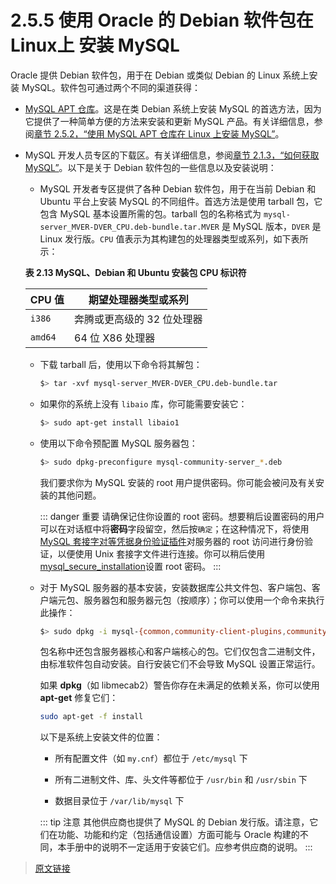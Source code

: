 # 2.5.5 使用 Oracle 的 Debian 软件包在 Linux上 安装 MySQL

Oracle 提供 Debian 软件包，用于在 Debian 或类似 Debian 的 Linux 系统上安装 MySQL。软件包可通过两个不同的渠道获得：

- [MySQL APT 仓库](https://dev.mysql.com/downloads/repo/apt/)。这是在类 Debian 系统上安装 MySQL 的首选方法，因为它提供了一种简单方便的方法来安装和更新 MySQL 产品。有关详细信息，参阅[章节 2.5.2，“使用 MySQL APT 仓库在 Linux 上安装 MySQL”](/2/2.5/2.5.2/linux-installation-apt-repo.html)。

- MySQL 开发人员专区的下载区。有关详细信息，参阅[章节 2.1.3，“如何获取 MySQL”](/2/2.1/2.1.3/getting-mysql.html)。以下是关于 Debian 软件包的一些信息以及安装说明：

  - MySQL 开发者专区提供了各种 Debian 软件包，用于在当前 Debian 和 Ubuntu 平台上安装 MySQL 的不同组件。首选方法是使用 tarball 包，它包含 MySQL 基本设置所需的包。tarball 包的名称格式为 `mysql-server_MVER-DVER_CPU.deb-bundle.tar.MVER` 是 MySQL 版本，`DVER` 是 Linux 发行版。`CPU` 值表示为其构建包的处理器类型或系列，如下表所示：

  **表 2.13 MySQL、Debian 和 Ubuntu 安装包 CPU 标识符**

  |CPU **值**|期望处理器类型或系列|
  |--|--|
  |`i386`|奔腾或更高级的 32 位处理器|
  |`amd64`|64 位 X86 处理器|

  - 下载 tarball 后，使用以下命令将其解包：

    ```bash
    $> tar -xvf mysql-server_MVER-DVER_CPU.deb-bundle.tar
    ```

  - 如果你的系统上没有 `libaio` 库，你可能需要安装它：

    ```bash
    $> sudo apt-get install libaio1
    ```

  - 使用以下命令预配置 MySQL 服务器包：

    ```bash
    $> sudo dpkg-preconfigure mysql-community-server_*.deb
    ```

    我们要求你为 MySQL 安装的 root 用户提供密码。你可能会被问及有关安装的其他问题。

    ::: danger 重要
    请确保记住你设置的 root 密码。想要稍后设置密码的用户可以在对话框中将**密码**字段留空，然后按`确定`；在这种情况下，将使用 [MySQL 套接字对等凭据身份验证插件](/6/6.4/6.4.1/6.4.1.10/socket-pluggable-authentication.html)对服务器的 root 访问进行身份验证，以便使用 Unix 套接字文件进行连接。你可以稍后使用 [mysql_secure_installation](/4/4.4/4.4.2/mysql-secure-installation.html)设置 root 密码。
    :::

  - 对于 MySQL 服务器的基本安装，安装数据库公共文件包、客户端包、客户端元包、服务器包和服务器元包（按顺序）；你可以使用一个命令来执行此操作：

    ```bash
    $> sudo dpkg -i mysql-{common,community-client-plugins,community-client-core,community-client,client,community-server-core,community-server,server}_*.deb
    ```

    包名称中还包含服务器核心和客户端核心的包。它们仅包含二进制文件，由标准软件包自动安装。自行安装它们不会导致 MySQL 设置正常运行。

    如果 **dpkg**（如 libmecab2）警告你存在未满足的依赖关系，你可以使用 **apt-get** 修复它们：

    ```bash
    sudo apt-get -f install
    ```

    以下是系统上安装文件的位置：

    - 所有配置文件（如 `my.cnf`）都位于 `/etc/mysql` 下

    - 所有二进制文件、库、头文件等都位于 `/usr/bin` 和 `/usr/sbin` 下

    - 数据目录位于 `/var/lib/mysql` 下

    ::: tip 注意
    其他供应商也提供了 MySQL 的 Debian 发行版。请注意，它们在功能、功能和约定（包括通信设置）方面可能与 Oracle 构建的不同，本手册中的说明不一定适用于安装它们。应参考供应商的说明。
    :::

> [原文链接](https://dev.mysql.com/doc/refman/8.0/en/linux-installation-debian.html)
